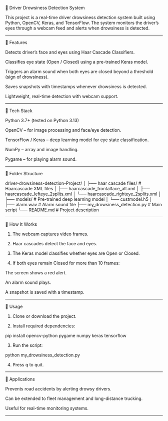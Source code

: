 🚗 Driver Drowsiness Detection System

This project is a real-time driver drowsiness detection system built using Python, OpenCV, Keras, and TensorFlow.
The system monitors the driver’s eyes through a webcam feed and alerts when drowsiness is detected.


---

🔹 Features

Detects driver’s face and eyes using Haar Cascade Classifiers.

Classifies eye state (Open / Closed) using a pre-trained Keras model.

Triggers an alarm sound when both eyes are closed beyond a threshold (sign of drowsiness).

Saves snapshots with timestamps whenever drowsiness is detected.

Lightweight, real-time detection with webcam support.



---

🔹 Tech Stack

Python 3.7+ (tested on Python 3.13)

OpenCV – for image processing and face/eye detection.

TensorFlow / Keras – deep learning model for eye state classification.

NumPy – array and image handling.

Pygame – for playing alarm sound.



---

🔹 Folder Structure

driver-drowsiness-detection-Project/
│
├── haar cascade files/               # Haarcascade XML files
│   ├── haarcascade_frontalface_alt.xml
│   ├── haarcascade_lefteye_2splits.xml
│   └── haarcascade_righteye_2splits.xml
│
├── models/                           # Pre-trained deep learning model
│   └── custmodel.h5
│
├── alarm.wav                         # Alarm sound file
├── my_drowsiness_detection.py        # Main script
└── README.md                         # Project description


---

🔹 How It Works

1. The webcam captures video frames.


2. Haar cascades detect the face and eyes.


3. The Keras model classifies whether eyes are Open or Closed.


4. If both eyes remain Closed for more than 10 frames:

The screen shows a red alert.

An alarm sound plays.

A snapshot is saved with a timestamp.





---

🔹 Usage

1. Clone or download the project.


2. Install required dependencies:

pip install opencv-python pygame numpy keras tensorflow


3. Run the script:

python my_drowsiness_detection.py


4. Press q to quit.




---

🔹 Applications

Prevents road accidents by alerting drowsy drivers.

Can be extended to fleet management and long-distance trucking.

Useful for real-time monitoring systems.



---